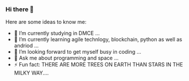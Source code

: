 ### Hi there 👋
Here are some ideas to know me:

- 🔭 I’m currently studying in DMCE ...
- 🌱 I’m currently learning agile technlogy, blockchain, python as well as andriod ...
- 👯 I’m looking forward to get myself busy in coding ...
- 💬 Ask me about programming and space ...
- ⚡ Fun fact: THERE ARE MORE TREES ON EARTH THAN STARS IN THE MILKY WAY....

<!--
**Random06/Random06** is a ✨ _special_ ✨ repository because its `README.md` (this file) appears on your GitHub profile.

Here are some ideas to get you started:

- 🔭 I’m currently studying DMCE on ...
- 🌱 I’m currently learning agile technlogy, blockchain, python as well as andriod ...
- 👯 I’m looking forward to get myself busy in coding ...
- 💬 Ask me about programming and space ...
- ⚡ Fun fact: THERE ARE MORE TREES ON EARTH THAN STARS IN THE MILKY WAY. hahaha ...
-->
